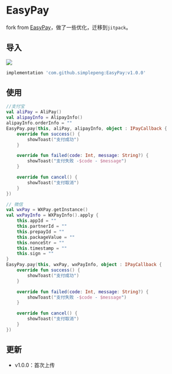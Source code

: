 # EasyPay

fork from [EasyPay](https://github.com/kingofglory/EasyPay)，做了一些优化，迁移到`jitpack`。

## 导入

[![](https://jitpack.io/v/simplepeng/EasyPay.svg)](https://jitpack.io/#simplepeng/EasyPay)

```groovy
implementation 'com.github.simplepeng:EasyPay:v1.0.0'
```

## 使用

```kotlin
//支付宝
val aliPay = AliPay()
val alipayInfo = AlipayInfo()
alipayInfo.orderInfo = ""
EasyPay.pay(this, aliPay, alipayInfo, object : IPayCallback {
    override fun success() {
        showToast("支付成功")
    }

    override fun failed(code: Int, message: String?) {
        showToast("支付失败 -$code - $message")
    }

    override fun cancel() {
        showToast("支付取消")
    }
})
```

```kotlin
// 微信
val wxPay = WXPay.getInstance()
val wxPayInfo = WXPayInfo().apply {
    this.appId = ""
    this.partnerId = ""
    this.prepayId = ""
    this.packageValue = ""
    this.nonceStr = ""
    this.timestamp = ""
    this.sign = ""
}
EasyPay.pay(this, wxPay, wxPayInfo, object : IPayCallback {
    override fun success() {
        showToast("支付成功")
    }

    override fun failed(code: Int, message: String?) {
        showToast("支付失败 -$code - $message")
    }

    override fun cancel() {
        showToast("支付取消")
    }
})
```



## 更新

* v1.0.0：首次上传

